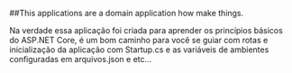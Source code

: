 ##This applications are a domain application how make things.

Na verdade essa aplicação foi criada para aprender os princípios básicos do ASP.NET Core, é um bom caminho para você se guiar com rotas e inicialização da aplicação com Startup.cs e as variáveis de ambientes configuradas em arquivos.json e etc...